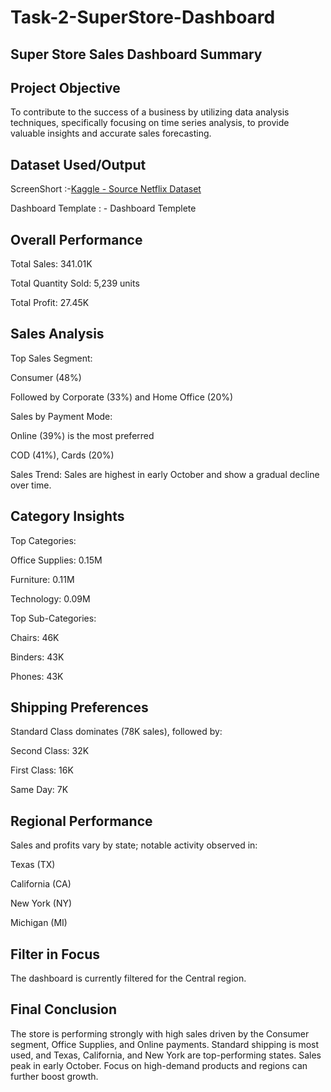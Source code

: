 # Task-2-SuperStore-Dashboard
## Super Store Sales Dashboard Summary
## Project Objective
To contribute to the success of a business by utilizing data analysis techniques, specifically focusing on time series analysis, to provide valuable insights and accurate sales forecasting.
## Dataset Used/Output
ScreenShort :-<a href= "https://github.com/Comhek0369/Task-2-SuperStore-Dashboard/blob/main/Super_Store_Dashboard.pbit">Kaggle - Source Netflix Dataset</a>

Dashboard Template : -<a herf = "https://github.com/Comhek0369/Task-2-SuperStore-Dashboard/blob/main/Super_Store_Dashboard.pbit"> Dashboard Templete </a> 
## Overall Performance
Total Sales: 341.01K

Total Quantity Sold: 5,239 units

Total Profit: 27.45K

## Sales Analysis
Top Sales Segment:

Consumer (48%)

Followed by Corporate (33%) and Home Office (20%)

Sales by Payment Mode:

Online (39%) is the most preferred

COD (41%), Cards (20%)

Sales Trend: Sales are highest in early October and show a gradual decline over time.

## Category Insights
Top Categories:

Office Supplies: 0.15M

Furniture: 0.11M

Technology: 0.09M

Top Sub-Categories:

Chairs: 46K

Binders: 43K

Phones: 43K

## Shipping Preferences
Standard Class dominates (78K sales), followed by:

Second Class: 32K

First Class: 16K

Same Day: 7K

## Regional Performance
Sales and profits vary by state; notable activity observed in:

Texas (TX)

California (CA)

New York (NY)

Michigan (MI)

## Filter in Focus
The dashboard is currently filtered for the Central region.
## Final Conclusion
The store is performing strongly with high sales driven by the Consumer segment, Office Supplies, and Online payments. Standard shipping is most used, and Texas, California, and New York are top-performing states. Sales peak in early October. Focus on high-demand products and regions can further boost growth.

